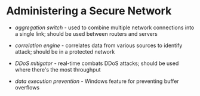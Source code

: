 Administering a Secure Network
=====================================

- _aggregation switch_ - used to combine multiple network connections
  into a single link; should be used between routers and servers
- _correlation engine_ - correlates data from various sources to
  identify attack; should be in a protected network
- _DDoS mitigator_ - real-time combats DDoS attacks; should
  be used where there's the most throughput

- _data execution prevention_ - Windows feature for preventing buffer overflows
